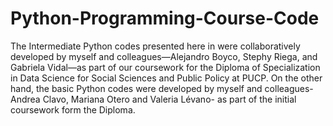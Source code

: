 # Python-Programming-Course-Code
The Intermediate Python codes presented here in were collaboratively developed by myself and colleagues—Alejandro Boyco, Stephy Riega, and Gabriela Vidal—as part of our coursework for the Diploma of Specialization in Data Science for Social Sciences and Public Policy at PUCP.
On the other hand, the basic Python codes were developed by myself and colleagues-Andrea Clavo, Mariana Otero and Valeria Lévano- as part of the initial coursework form the Diploma. 
